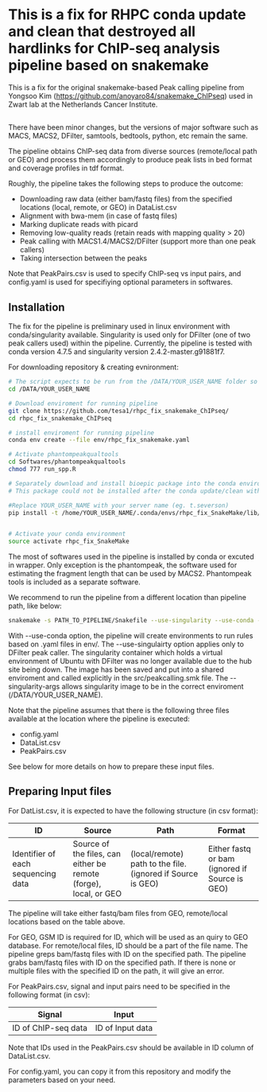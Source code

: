 # This is a fix for RHPC conda update and clean that destroyed all hardlinks for ChIP-seq analysis pipeline based on snakemake



This is a fix for the original snakemake-based Peak calling pipeline from Yongsoo Kim 
(https://github.com/anoyaro84/snakemake_ChIPseq) used in Zwart lab at the Netherlands Cancer Institute.

##

There have been minor changes, but the versions of major software such as MACS, MACS2, DFilter, samtools, bedtools, python, etc remain the same.

The pipeline obtains ChIP-seq data from diverse sources (remote/local path or GEO) and process them accordingly to produce peak lists in bed format and coverage profiles in tdf format.

Roughly, the pipeline takes the following steps to produce the outcome:

- Downloading raw data (either bam/fastq files) from the specified locations (local, remote, or GEO) in DataList.csv
- Alignment with bwa-mem (in case of fastq files)
- Marking duplicate reads with picard
- Removing low-quality reads (retain reads with mapping quality > 20)
- Peak calling with MACS1.4/MACS2/DFilter (support more than one peak callers)
- Taking intersection between the peaks

Note that PeakPairs.csv is used to specify ChIP-seq vs input pairs, and config.yaml is used for specifiying optional parameters in softwares.

## Installation ##


The fix for the pipeline is preliminary used in linux environment with conda/singularity available. Singularity is used  only for DFilter (one of two peak callers used) within the pipeline. Currently, the pipeline is tested with conda version 4.7.5 and singularity version 2.4.2-master.g91881f7.

For downloading repository & creating evnironment:

```bash
# The script expects to be run from the /DATA/YOUR_USER_NAME folder so first move into that folder (eg. t.severson).
cd /DATA/YOUR_USER_NAME

# Download enviroment for running pipeline
git clone https://github.com/tesa1/rhpc_fix_snakemake_ChIPseq/
cd rhpc_fix_snakemake_ChIPseq

# install enviroment for running pipeline
conda env create --file env/rhpc_fix_snakemake.yaml

# Activate phantompeakqualtools
cd Softwares/phantompeakqualtools
chmod 777 run_spp.R

# Separately download and install bioepic package into the conda environment just created. 
# This package could not be installed after the conda update/clean with pip from within the conda enviroment it must be installed explicitly

#Replace YOUR_USER_NAME with your server name (eg. t.severson)
pip install -t /home/YOUR_USER_NAME/.conda/envs/rhpc_fix_SnakeMake/lib/python3.6/site-packages/ bioepic==0.2.5


# Activate your conda environment
source activate rhpc_fix_SnakeMake

```



The most of softwares used in the pipeline is installed by conda or excuted in wrapper.
Only exception is the phantompeak, the software used for estimating the fragment length that can be used by MACS2.
Phantompeak tools is included as a separate software.

We recommend to run the pipeline from a different location than pipeline path, like below:

```bash
snakemake -s PATH_TO_PIPELINE/Snakefile --use-singularity --use-conda --cores=20 -p --singularity-args="-B /DATA:/DATA" &> run.log
```

With --use-conda option, the pipeline will create environments to run rules based on .yaml files in env/.
The --use-singulairty option applies only to DFilter peak caller. The singularity container which holds a virtual environment of Ubuntu with DFilter was no longer available due to the hub site being down. The image has been saved and put into a shared enviroment and called explicitly in the src/peakcalling.smk file. The --singularity-args allows singularity image to be in the correct enviroment (/DATA/YOUR_USER_NAME).


Note that the pipeline assumes that there is the following three files available at the location where the pipeline is executed:
- config.yaml
- DataList.csv
- PeakPairs.csv

See below for more details on how to prepare these input files.

## Preparing Input files ##

For DatList.csv, it is expected to have the following structure (in csv format):


| ID | Source | Path | Format |
| ------------- | ------------- | ------------- | ------------- |
| Identifier of each sequencing data | Source of the files, can either be remote (forge), local, or GEO | (local/remote) path to the file. (ignored if Source is GEO) | Either fastq or bam (ignored if Source is GEO) |


The pipeline will take either fastq/bam files from GEO, remote/local locations based on the table above.

For GEO, GSM ID is required for ID, which will be used as an quiry to GEO database. For remote/local files, ID should be a part of the file name. The pipeline greps bam/fastq files with ID on the specified path. The pipeline grabs bam/fastq files with ID on the specified path. If there is none or multiple files with the specified ID on the path, it will give an error.


For PeakPairs.csv, signal and input pairs need to be specified in the following format (in csv):

| Signal | Input |
| ------------- | ------------- |
| ID of ChIP-seq data | ID of Input data |


Note that IDs used in the PeakPairs.csv should be available in ID column of DataList.csv.


For config.yaml, you can copy it from this repository and modify the parameters based on your need.



